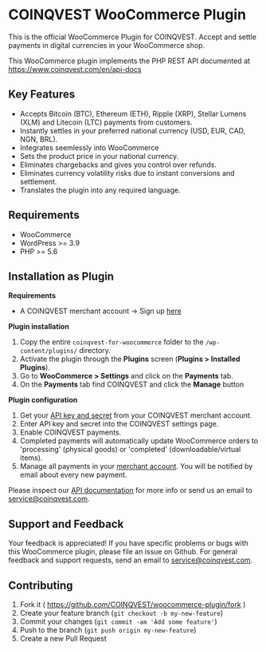 # COINQVEST WooCommerce Plugin

This is the official WooCommerce Plugin for COINQVEST. Accept and settle payments in digital currencies in your WooCommerce shop.

This WooCommerce plugin implements the PHP REST API documented at https://www.coinqvest.com/en/api-docs

Key Features
------------
* Accepts Bitcoin (BTC), Ethereum (ETH), Ripple (XRP), Stellar Lumens (XLM) and Litecoin (LTC) payments from customers.
* Instantly settles in your preferred national currency (USD, EUR, CAD, NGN, BRL).
* Integrates seemlessly into WooCommerce
* Sets the product price in your national currency.
* Eliminates chargebacks and gives you control over refunds.
* Eliminates currency volatility risks due to instant conversions and settlement.
* Translates the plugin into any required language.

Requirements
------------
* WooCommerce
* WordPress >= 3.9
* PHP >= 5.6


Installation as Plugin
---------------------
**Requirements**

* A COINQVEST merchant account -> Sign up [here](https://www.coinqvest.com)

**Plugin installation**

1. Copy the entire `coinqvest-for-woocommerce` folder to the `/wp-content/plugins/` directory.
1. Activate the plugin through the **Plugins** screen (**Plugins > Installed Plugins**).
1. Go to **WooCommerce > Settings** and click on the **Payments** tab.
1. On the **Payments** tab find COINQVEST and click the **Manage** button

**Plugin configuration**

1. Get your [API key and secret](https://www.coinqvest.com/en/api-settings) from your COINQVEST merchant account.
1. Enter API key and secret into the COINQVEST settings page.
1. Enable COINQVEST payments.
1. Completed payments will automatically update WooCommerce orders to 'processing' (physical goods) or 'completed' (downloadable/virtual items).
1. Manage all payments in your [merchant account](https://www.coinqvest.com). You will be notified by email about every new payment.

Please inspect our [API documentation](https://www.coinqvest.com/en/api-docs) for more info or send us an email to service@coinqvest.com.

Support and Feedback
--------------------
Your feedback is appreciated! If you have specific problems or bugs with this WooCommerce plugin, please file an issue on Github. For general feedback and support requests, send an email to service@coinqvest.com.

Contributing
------------

1. Fork it ( https://github.com/COINQVEST/woocommerce-plugin/fork )
2. Create your feature branch (`git checkout -b my-new-feature`)
3. Commit your changes (`git commit -am 'Add some feature'`)
4. Push to the branch (`git push origin my-new-feature`)
5. Create a new Pull Request